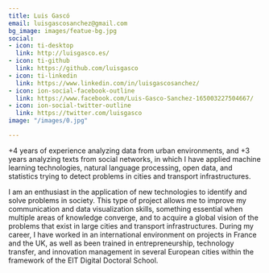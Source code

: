 ```yaml
---
title: Luis Gascó
email: luisgascosanchez@gmail.com
bg_image: images/featue-bg.jpg
social:
- icon: ti-desktop
  link: http://luisgasco.es/
- icon: ti-github
  link: https://github.com/luisgasco
- icon: ti-linkedin
  link: https://www.linkedin.com/in/luisgascosanchez/
- icon: ion-social-facebook-outline
  link: https://www.facebook.com/Luis-Gasco-Sanchez-165003227504667/
- icon: ion-social-twitter-outline
  link: https://twitter.com/luisgasco
image: "/images/0.jpg"

---
```

\+4 years of experience analyzing data from urban environments, and +3 years analyzing texts from social networks, in which I have applied machine learning technologies, natural language processing, open data, and statistics trying to detect problems in cities and transport infrastructures.

  
I am an enthusiast in the application of new technologies to identify and solve problems in society. This type of project allows me to improve my communication and data visualization skills, something essential when multiple areas of knowledge converge, and to acquire a global vision of the problems that exist in large cities and transport infrastructures. During my career, I have worked in an international environment on projects in France and the UK, as well as been trained in entrepreneurship, technology transfer, and innovation management in several European cities within the framework of the EIT Digital Doctoral School.